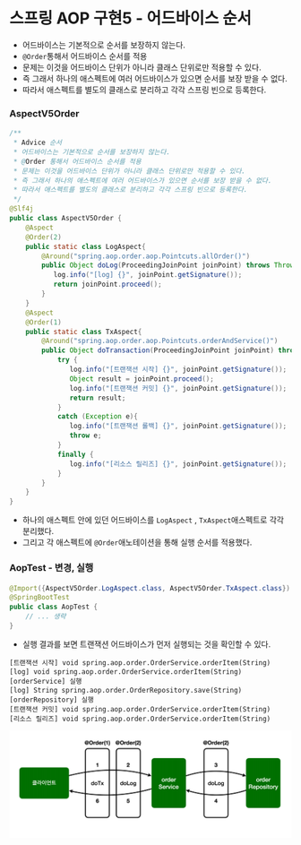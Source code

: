 # 스프링 AOP 구현5 - 어드바이스 순서

- 어드바이스는 기본적으로 순서를 보장하지 않는다.
- ```@Order```통해서 어드바이스 순서를 적용
- 문제는 이것을 어드바이스 단위가 아니라 클래스 단위로만 적용할 수 있다.
- 즉 그래서 하나의 애스펙트에 여러 어드바이스가 있으면 순서를 보장 받을 수 없다.
- 따라서 애스펙트를 별도의 클래스로 분리하고 각각 스프링 빈으로 등록한다. 

### AspectV5Order

```java
/**
 * Advice 순서
 * 어드바이스는 기본적으로 순서를 보장하지 않는다.
 * @Order 통해서 어드바이스 순서를 적용
 * 문제는 이것을 어드바이스 단위가 아니라 클래스 단위로만 적용할 수 있다.
 * 즉 그래서 하나의 애스펙트에 여러 어드바이스가 있으면 순서를 보장 받을 수 없다.
 * 따라서 애스펙트를 별도의 클래스로 분리하고 각각 스프링 빈으로 등록한다. 
 */
@Slf4j
public class AspectV5Order {
    @Aspect
    @Order(2)
    public static class LogAspect{
        @Around("spring.aop.order.aop.Pointcuts.allOrder()")
        public Object doLog(ProceedingJoinPoint joinPoint) throws Throwable{
           log.info("[log] {}", joinPoint.getSignature());
           return joinPoint.proceed();
        }
    }
    @Aspect
    @Order(1)
    public static class TxAspect{
        @Around("spring.aop.order.aop.Pointcuts.orderAndService()")
        public Object doTransaction(ProceedingJoinPoint joinPoint) throws Throwable{
            try {
               log.info("[트랜잭션 시작] {}", joinPoint.getSignature());
               Object result = joinPoint.proceed();
               log.info("[트랜잭션 커밋] {}", joinPoint.getSignature());
               return result;
            }
            catch (Exception e){
               log.info("[트랜잭션 롤백] {}", joinPoint.getSignature());
               throw e;
            }
            finally {
               log.info("[리소스 릴리즈] {}", joinPoint.getSignature());
            }
        }
    }
}
```
- 하나의 애스펙트 안에 있던 어드바이스를 ``LogAspect`` , ``TxAspect``애스펙트로 각각 분리했다. 
- 그리고 각 애스펙트에 ```@Order```애노테이션을 통해 실행 순서를 적용했다.

### AopTest - 변경, 실행 

```java
@Import({AspectV5Order.LogAspect.class, AspectV5Order.TxAspect.class})
@SpringBootTest
public class AopTest {
    // ... 생략 
}
```
- 실행 결과를 보면 트랜잭션 어드바이스가 먼저 실행되는 것을 확인할 수 있다.
```text
[트랜잭션 시작] void spring.aop.order.OrderService.orderItem(String)
[log] void spring.aop.order.OrderService.orderItem(String)
[orderService] 실행
[log] String spring.aop.order.OrderRepository.save(String)
[orderRepository] 실행
[트랜잭션 커밋] void spring.aop.order.OrderService.orderItem(String)
[리소스 릴리즈] void spring.aop.order.OrderService.orderItem(String)
```
![3.png](Image%2F3.png)